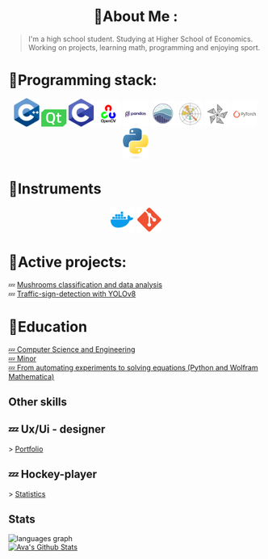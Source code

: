 <div align="center">

  <h1>🚾About Me :</h1>

</div>

>I'm a high school student.
Studying at Higher School of Economics. Working on projects, learning math, programming and enjoying sport.


<div >

  <h1>🚾Programming stack:</h1>

</div>

<div align="center" div id="badges">
  <img src="https://github.com/Sosylka19/Sosylka19/blob/main/ISO_C%2B%2B_Logo.svg.png" width="50"/>
  <img src="https://github.com/Sosylka19/Sosylka19/blob/main/qt.png" width="50"/>
  <img src="https://github.com/Sosylka19/Sosylka19/blob/main/c.png" width="50"/>
  <img src="https://github.com/Sosylka19/Sosylka19/blob/main/opencv.png" width="50"/>
  <img src="https://github.com/Sosylka19/Sosylka19/blob/main/pandas.png" width="50"/>
  <img src="https://github.com/Sosylka19/Sosylka19/blob/main/seaborn.png" width="50"/>
  <img src="https://github.com/Sosylka19/Sosylka19/blob/main/matplotlib.png" width="50"/>
  <img src="https://github.com/Sosylka19/Sosylka19/blob/main/Frame 42.png" width="50"/>
  <img src="https://github.com/Sosylka19/Sosylka19/blob/main/Frame 41.png" width="50"/>
  <img src="https://github.com/Sosylka19/Sosylka19/blob/main/python-logo-only.png" width="50"/>
</div>


<div >

  <h1> 🚾Instruments </h1>

</div>

<div align="center" div id="badges">
  <img src="https://github.com/Sosylka19/Sosylka19/blob/main/97_Docker_logo_logos-512.webp" width="50"/>
  <img src="https://github.com/Sosylka19/Sosylka19/blob/main/Git_icon.svg.png" width="50"/>
</div>

<div >

  <h1> 🚾Active projects: </h1>

</div>

<div >
  💤 <a href="https://github.com/Spaceboy450/data_analysis_hse">Mushrooms classification and data analysis</a>
</div>

<div >
  💤 <a href="https://github.com/Sosylka19/Traffic-Sign-Recognition">Traffic-sign-detection with YOLOv8</a>
</div>



<div >

  <h1> 🚾Education </h1>

</div>

<div >
   <a href="https://www.hse.ru/ba/isct/"> 💤 Computer Science and Engineering</a>
</div>

<div >
   <a href="https://electives.hse.ru/applied_stat/"> 💤 Minor</a>
</div>

<div >
   <a href="https://www.hse.ru/edu/courses/925097327"> 💤 From automating experiments to solving equations (Python and Wolfram Mathematica)</a>
</div>

<div >

  <h2> Other skills </h2>

</div>

<div >

  <h2> 💤 Ux/Ui - designer </h2>

</div>

<div >
  &gt; <a href="https://dprofile.ru/sosylka">Portfolio</a>
</div>


<div >

  <h2> 💤 Hockey-player </h2>

</div>

<div >
  &gt; <a href="https://r-hockey.ru/people/player/583-001-0103927-5">Statistics</a>
</div>

<h2>  Stats</h2>


<div>
  
  <img src="https://github-readme-stats.vercel.app/api/top-langs?username=Sosylka19&locale=en&hide_title=false&layout=compact&card_width=320&langs_count=5&theme=react&hide_border=false&order=2" height="150" alt="languages graph"  />
</div>

<div >
  <a href="https://github.com/anuraghazra/github-readme-stats">
    <img src="https://github-readme-stats.vercel.app/api?username=Sosylka19" alt="Ava's Github Stats" />
  </a>
</div>



